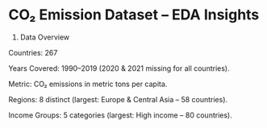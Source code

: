 # CO₂ Emission Dataset – EDA Insights
1. Data Overview

Countries: 267

Years Covered: 1990–2019 (2020 & 2021 missing for all countries).

Metric: CO₂ emissions in metric tons per capita.

Regions: 8 distinct (largest: Europe & Central Asia – 58 countries).

Income Groups: 5 categories (largest: High income – 80 countries).
